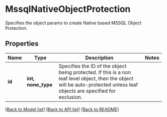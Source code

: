 # MssqlNativeObjectProtection

Specifies the object params to create Native based MSSQL Object Protection.

## Properties
Name | Type | Description | Notes
------------ | ------------- | ------------- | -------------
**id** | **int, none_type** | Specifies the ID of the object being protected. If this is a non leaf level object, then the object will be auto-protected unless leaf objects are specified for exclusion. | 

[[Back to Model list]](../README.md#documentation-for-models) [[Back to API list]](../README.md#documentation-for-api-endpoints) [[Back to README]](../README.md)


